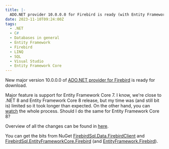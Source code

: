 ```yaml
---
title: |-
  ADO.NET provider 10.0.0.0 for Firebird is ready (with Entity Framework Core 7.0 support)
date: 2023-11-10T09:24:00Z
tags:
  - .NET
  - C#
  - Databases in general
  - Entity Framework
  - Firebird
  - LINQ
  - SQL
  - Visual Studio
  - Entity Framework Core
---
```

New major version 10.0.0.0 of [ADO.NET provider for Firebird][1] is ready for download.

<!-- excerpt -->

Major feature is support for Entity Framework Core 7. I know, we're close to .NET 8 and Entity Framework Core 8 release, but my time was (and still bit is) limited so it took longer than expected. On the other hand, you can [watch][6] the whole process. Should I do the same for Entity Framework Core 8?

Overview of all the changes can be found in [here][5].

You can get the bits from NuGet [FirebirdSql.Data.FirebirdClient][2] and [FirebirdSql.EntityFrameworkCore.Firebird][4] (and [EntityFramework.Firebird][3]).

[1]: http://www.firebirdsql.org/en/net-provider/
[2]: http://www.nuget.org/packages/FirebirdSql.Data.FirebirdClient/
[3]: http://www.nuget.org/packages/EntityFramework.Firebird/
[4]: http://www.nuget.org/packages/FirebirdSql.EntityFrameworkCore.Firebird/
[5]: https://github.com/FirebirdSQL/NETProvider/issues?q=is%3Aissue+label%3A%22fix-version%3A+10.0.0.0%22
[6]: https://youtube.com/playlist?list=PLGaWmUMsKo9mEnu7hIZCR9DaUhp482JvN&si=Pj2CguQJyn15rqNN